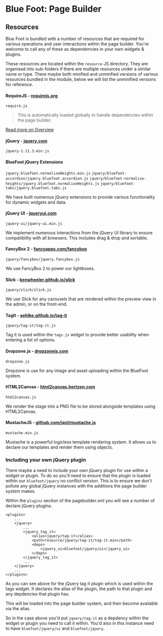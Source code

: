 # Blue Foot: Page Builder
## Resources
Blue Foot is bundled with a number of resources that are required for various operations and user interactions within the page builder. You're welcome to call any of these as dependencies in your own widgets & plugins.

These resources are located within the `resource` JS directory. They are organised into sub-folders if there are multiple resources under a similar name or type. There maybe both minified and unminfied versions of various resources bundled in the module, below we will list the unminified versions for reference.

#### RequireJS - [requirejs.org](http://requirejs.org)
`require.js`
> This is automatically loaded globally to handle dependencies within the page builder. 

[Read more on Overview](PageBuilder/Overview.md#requirejs)

#### jQuery - [jquery.com](http://jquery.com)
`jquery-1.11.3.min.js`

#### BlueFoot jQuery Extensions
`jquery.bluefoot.normaliseHeights.min.js`
`jquery/bluefoot-accordion/jquery.bluefoot.accordion.js`
`jquery/bluefoot-normalise-heights/jquery.bluefoot.normaliseHeights.js`
`jquery/bluefoot-tabs/jquery.bluefoot.tabs.js`

We have built numerous jQuery extensions to provide various functionality for dynamic widgets and data.

#### jQuery UI - [jqueryui.com](http://jqueryui.com)
`jquery-ui/jquery-ui.min.js`

We implement numerous interactions from the jQuery UI library to ensure compatibility with all browsers. This includes drag & drop and sortable.

#### FancyBox 2 - [fancyapps.com/fancybox](http://fancyapps.com/fancybox/)
`jquery/fancybox/jquery.fancybox.js`

We use FancyBox 2 to power our lightboxes.

#### Slick - [kenwheeler.github.io/slick](http://kenwheeler.github.io/slick/)
`jquery/slick/slick.js`

We use Slick for any carousels that are rendered within the preview view in the admin, or on the front-end.

#### TagIt - [aehlke.github.io/tag-it](http://aehlke.github.io/tag-it/)
`jquery/tag-it/tag-it.js`

Tag it is used within the `tags.js` widget to provide better usability when entering a list of options.

#### Dropzone.js - [dropzonejs.com](http://www.dropzonejs.com)
`dropzone.js`

Dropzone is use for any image and asset uploading within the BlueFoot system.

#### HTML2Canvas - [html2canvas.hertzen.com](https://html2canvas.hertzen.com)
`html2canvas.js`

We render the stage into a PNG file to be stored alongside templates using HTML2Canvas.

#### MustacheJS - [github.com/janl/mustache.js](https://github.com/janl/mustache.js/)
`mustache.min.js`

Mustache is a powerful logicless template rendering system. It allows us to declare our templates and render them using objects.

### Including your own jQuery plugin
There maybe a need to include your own jQuery plugin for use within a widget or plugin. To do so you'll need to ensure that the plugin is loaded within our `bluefoot/jquery` no conflict version. This is to ensure we don't pollute any global jQuery instances with the additions the page builder system makes.

Within the `plugins` section of the pagebuilder.xml you will see a number of declare jQuery plugins.
```
<plugins>
    ...
    <jquery>
        ...
        <jquery_tag_it>
            <alias>jquery/tag-it</alias>
            <path>resource/jquery/tag-it/tag-it.min</path>
            <deps>
                <jquery_ui>bluefoot/jquery/ui</jquery_ui>
            </deps>
        </jquery_tag_it>
        ...
    </jquery>
    ...
</plugins>
```
As you can see above for the jQuery tag it plugin which is used within the tags widget. It declares the alias of the plugin, the path to that plugin and any depdencies that plugin has.

This will be loaded into the page builder system, and then become available via the alias.

So in the case above you'd put `jquery/tag-it` as a depdency within the widget or plugin you need to call it within. You'd also in this instance need to have `bluefoot/jquery/ui` and `bluefoot/jquery`.


